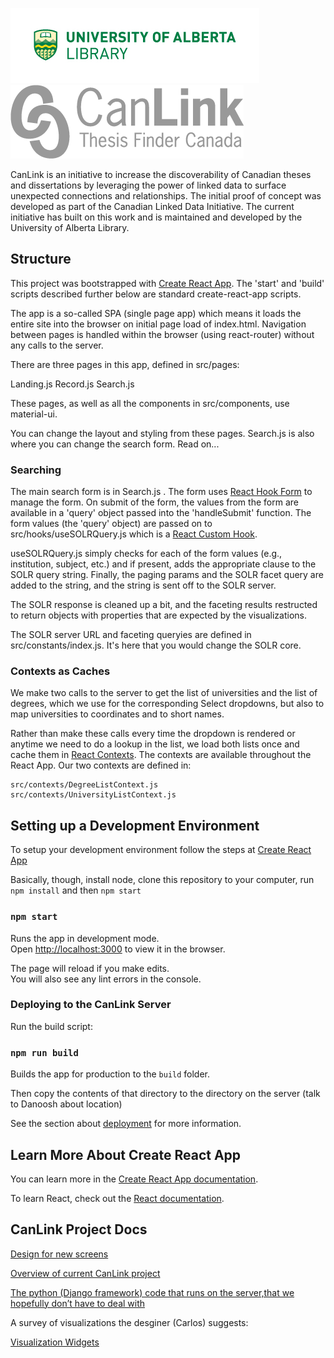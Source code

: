 ![University of Alberta Library](docs/UofALibrary.jpg) ![CanLink](src/images/CanLinklogo-gray.png) 

CanLink is an initiative to increase the discoverability of Canadian theses and dissertations by leveraging the power of linked data to surface unexpected connections and relationships.
The initial proof of concept was developed as part of the Canadian Linked Data Initiative.
The current initiative has built on this work and is maintained and developed by the University of Alberta Library.

## Structure

This project was bootstrapped with [Create React App](https://github.com/facebook/create-react-app).  The 'start' and 'build' scripts described further below are standard create-react-app scripts.  

The app is a so-called SPA (single page app) which means it loads the entire site into the browser on initial page load of index.html.  Navigation between pages is handled within the browser (using react-router) without any calls to the server.

There are three pages in this app, defined in src/pages:

Landing.js
Record.js 
Search.js

These pages, as well as all the components in src/components, use material-ui.

You can change the layout and styling from these pages.  Search.js is also where you can change the search form.  Read on...

### Searching

The main search form is in Search.js .  The form uses [React Hook Form](https://react-hook-form.com) to manage the form.  On submit of the form, the values from the form are available in a 'query' object passed into the 'handleSubmit' function.  The form values (the 'query' object) are passed on to src/hooks/useSOLRQuery.js which is a [React Custom Hook](https://reactjs.org/docs/hooks-custom.html).  

useSOLRQuery.js simply checks for each of the form values (e.g., institution, subject, etc.) and if present, adds the appropriate clause to the SOLR query string.  Finally, the paging params and the SOLR facet query are added to the string, and the string is sent off to the SOLR server.

The SOLR response is cleaned up a bit, and the faceting results restructed to return objects with properties that are expected by the visualizations.

The SOLR server URL and faceting queryies are defined in src/constants/index.js.  It's here that you would change the SOLR core.

### Contexts as Caches

We make two calls to the server to get the list of universities and the list of degrees, which we use for the corresponding Select dropdowns, but also to map universities to coordinates and to short names.

Rather than make these calls every time the dropdown is rendered or anytime we need to do a lookup in the list, we load both lists once and cache them in [React Contexts](https://reactjs.org/docs/context.html).  The contexts are available throughout the React App.  Our two contexts are defined in:

```
src/contexts/DegreeListContext.js
src/contexts/UniversityListContext.js
```

## Setting up a Development Environment

To setup your development environment follow the steps at [Create React App](https://create-react-app.dev) 

Basically, though, install node, clone this repository to your computer, run ``npm install`` and then ``npm start``

### `npm start`

Runs the app in development mode.<br />
Open [http://localhost:3000](http://localhost:3000) to view it in the browser.

The page will reload if you make edits.<br />
You will also see any lint errors in the console.

### Deploying to the CanLink Server

Run the build script:

### `npm run build`

Builds the app for production to the `build` folder.<br />

Then copy the contents of that directory to the directory on the server (talk to Danoosh about location)

See the section about [deployment](https://facebook.github.io/create-react-app/docs/deployment) for more information.

## Learn More About Create React App

You can learn more in the [Create React App documentation](https://facebook.github.io/create-react-app/docs/getting-started).

To learn React, check out the [React documentation](https://reactjs.org/).

## CanLink Project Docs

[Design for new screens](https://drive.google.com/file/d/1gsIiCqvR3kt8DLpLdquqFZTwuN43hXzV/view)

[Overview of current CanLink project](https://docs.google.com/document/d/15T8j8zr6ntBbpHhcsqA15frGLpIhR90sz5vme1U8l0c/edit#)

[The python (Django framework) code that runs on the server,that we hopefully don’t have to deal with](https://github.com/ualbertalib/metadata/tree/CanLink/scripts/canlink-data/code)

A survey of visualizations the desginer (Carlos) suggests:

[Visualization Widgets](https://docs.google.com/spreadsheets/d/1AVSWy4_FZgnBmsnccWEOUgdVMmIJuMaLeW28wqX8Uzk/edit?ts=5ef65707#gid=0)

